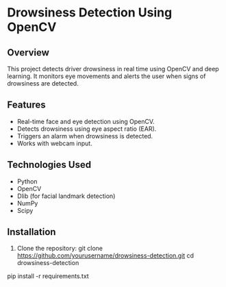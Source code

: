 # Drowsiness Detection Using OpenCV

## Overview
This project detects driver drowsiness in real time using OpenCV and deep learning. It monitors eye movements and alerts the user when signs of drowsiness are detected.

## Features
- Real-time face and eye detection using OpenCV.
- Detects drowsiness using eye aspect ratio (EAR).
- Triggers an alarm when drowsiness is detected.
- Works with webcam input.

## Technologies Used
- Python
- OpenCV
- Dlib (for facial landmark detection)
- NumPy
- Scipy

## Installation
1. Clone the repository:
  git clone https://github.com/yourusername/drowsiness-detection.git
   cd drowsiness-detection

pip install -r requirements.txt

